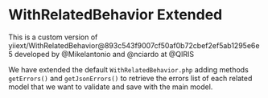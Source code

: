 WithRelatedBehavior Extended
============================

This is a custom version of yiiext/WithRelatedBehavior@893c543f9007cf50af0b72cbef2ef5ab1295e6e5 developed by @Mikelantonio and @nciardo at @QIRIS

We have extended the default `WithRelatedBehavior.php` adding methods `getErrors()` and `getJsonErrors()` to retrieve the errors list of each related model that we want to validate and save with the main model.
